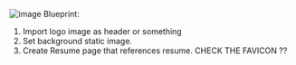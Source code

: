 <head>
  <link rel="shortcut icon" type="image/x-icon" href="favicon_io.zip/favicon.ico?">
</head>

![image](https://user-images.githubusercontent.com/91751962/137224224-7b9e8db4-5edf-423f-82c2-a76cd668d8c3.png)
Blueprint:
1. Import logo image as header or something
2. Set background static image.
3. Create Resume page that references resume.
CHECK THE FAVICON ??
